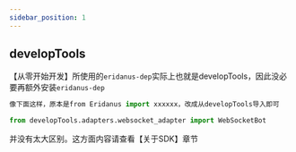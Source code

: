 ```yaml
---
sidebar_position: 1
---
```


## developTools
【从零开始开发】所使用的`eridanus-dep`实际上也就是developTools，因此没必要再额外安装`eridanus-dep`

```python
像下面这样，原本是from Eridanus import xxxxxx，改成从developTools导入即可

from developTools.adapters.websocket_adapter import WebSocketBot

```
并没有太大区别。这方面内容请查看【关于SDK】章节

